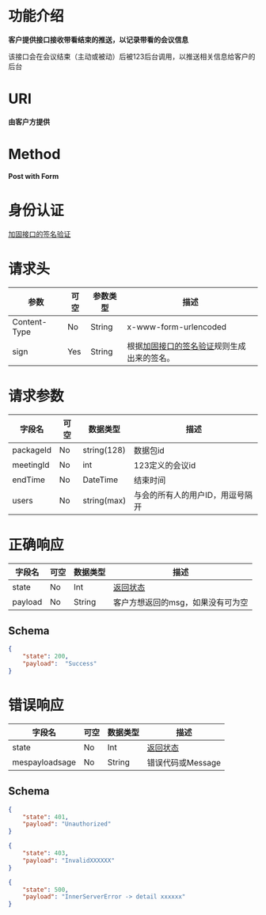 # 功能介绍

**客户提供接口接收带看结束的推送，以记录带看的会议信息**

该接口会在会议结束（主动或被动）后被123后台调用，以推送相关信息给客户的后台


# URI

**由客户方提供**


# Method

**Post with Form**


# 身份认证

[加固接口的签名验证](../Agreement/StongValidation.md)


# 请求头

| 参数         | 可空 | 参数类型 | 描述                                                         |
| ------------ | ---- | -------- | ------------------------------------------------------------ |
| Content-Type | No   | String   | x-www-form-urlencoded                                        |
| sign         | Yes  | String   | 根据[加固接口的签名验证](../Agreement/StongValidation.md)规则生成出来的签名。 |

# 请求参数

| 字段名    | 可空 | 数据类型    | 描述                             |
| --------- | ---- | ----------- | -------------------------------- |
| packageId | No   | string(128) | 数据包id                         |
| meetingId | No   | int         | 123定义的会议id                  |
| endTime   | No   | DateTime    | 结束时间                         |
| users     | No   | string(max) | 与会的所有人的用户ID，用逗号隔开 |


# 正确响应

| 字段名  | 可空 | 数据类型 | 描述                                         |
| ------- | ---- | -------- | -------------------------------------------- |
| state   | No   | Int      | [返回状态](../Agreement/APIResponseState.md) |
| payload | No   | String   | 客户方想返回的msg，如果没有可为空            |

## Schema

```json
{
    "state": 200,
    "payload":  "Success"
}
```

# 错误响应

| 字段名  | 可空 | 数据类型 | 描述                                         |
| ------- | ---- | -------- | -------------------------------------------- |
| state   | No   | Int      | [返回状态](../Agreement/APIResponseState.md) |
| mespayloadsage | No   | String   | 错误代码或Message                            |

## Schema 

``` json
{
    "state": 401,
    "payload": "Unauthorized"
}
```

``` json
{
    "state": 403,
    "payload": "InvalidXXXXXX"
}
```

``` json
{
    "state": 500,
    "payload": "InnerServerError -> detail xxxxxx"
}
```
